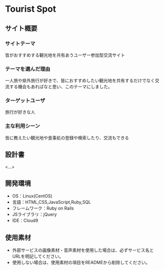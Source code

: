 # Tourist Spot

## サイト概要
### サイトテーマ
皆がおすすめする観光地を共有あうユーザー参加型交流サイト

### テーマを選んだ理由
一人旅や県外旅行が好きで、皆におすすめしたい観光地を共有するだけでなく交流する機会もあればなと思い、このテーマにしました。

### ターゲットユーザ
旅行が好きな人

### 主な利用シーン
皆に教えたい観光地や食事処の登録や検索したり、交流もできる

## 設計書
<...>

## 開発環境
- OS：Linux(CentOS)
- 言語：HTML,CSS,JavaScript,Ruby,SQL
- フレームワーク：Ruby on Rails
- JSライブラリ：jQuery
- IDE：Cloud9

## 使用素材
- 外部サービスの画像素材・音声素材を使用した場合は、必ずサービス名とURLを明記してください。
- 使用しない場合は、使用素材の項目をREADMEから削除してください。